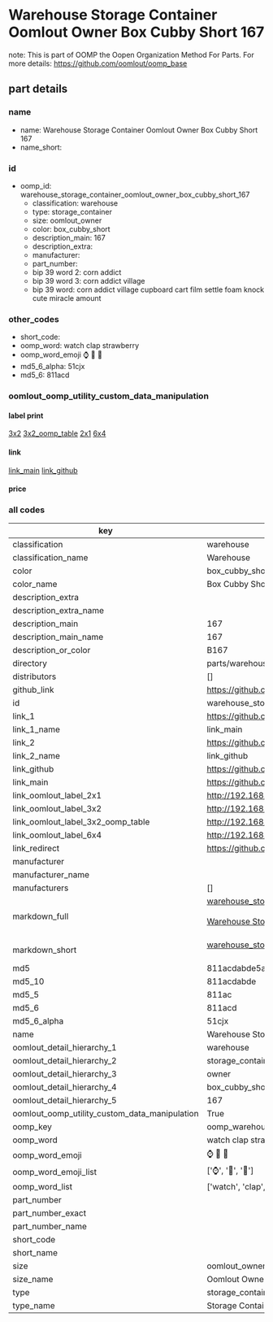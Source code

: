 # Warehouse Storage Container Oomlout Owner Box Cubby Short 167  

note: This is part of OOMP the Oopen Organization Method For Parts. For more details: https://github.com/oomlout/oomp_base

##  part details
  







### name
* name: Warehouse Storage Container Oomlout Owner Box Cubby Short 167
* name_short: 
### id
* oomp_id: warehouse_storage_container_oomlout_owner_box_cubby_short_167
  * classification: warehouse
  * type: storage_container
  * size: oomlout_owner
  * color: box_cubby_short
  * description_main: 167
  * description_extra: 
  * manufacturer: 
  * part_number: 
  * bip 39 word 2: corn addict
  * bip 39 word 3: corn addict village
  * bip 39 word: corn addict village cupboard cart film settle foam knock cute miracle amount

### other_codes
* short_code: 
* oomp_word: watch clap strawberry
* oomp_word_emoji :watch: :clap: :strawberry:
* md5_6_alpha: 51cjx
* md5_6: 811acd






### oomlout_oomp_utility_custom_data_manipulation
#### label print
[3x2](http://192.168.1.245:1112/?label=oomp%2051cjx)
[3x2_oomp_table](http://192.168.1.108:1112/?label=oomp%2051cjx)
[2x1](http://192.168.1.242:1112/?label=oomp%2051cjx)
[6x4](http://192.168.1.55:1112/?label=oomp%2051cjx)    

#### link

[link_main](https://github.com/oomlout/oomlout_oomp_version_1_messy/tree/main/parts/warehouse_storage_container_oomlout_owner_box_cubby_short_167) [link_github](https://github.com/oomlout/oomlout_oomp_version_1_messy/tree/main/parts/warehouse_storage_container_oomlout_owner_box_cubby_short_167)                             

#### price







### all codes 
| key | value |  
| --- | --- |  
| classification | warehouse |  
| classification_name | Warehouse |  
| color | box_cubby_short |  
| color_name | Box Cubby Short |  
| description_extra |  |  
| description_extra_name |  |  
| description_main | 167 |  
| description_main_name | 167 |  
| description_or_color | B167 |  
| directory | parts/warehouse_storage_container_oomlout_owner_box_cubby_short_167 |  
| distributors | [] |  
| github_link | https://github.com/oomlout/oomlout_oomp_part_src/tree/main/parts/warehouse_storage_container_oomlout_owner_box_cubby_short_167 |  
| id | warehouse_storage_container_oomlout_owner_box_cubby_short_167 |  
| link_1 | https://github.com/oomlout/oomlout_oomp_version_1_messy/tree/main/parts/warehouse_storage_container_oomlout_owner_box_cubby_short_167 |  
| link_1_name | link_main |  
| link_2 | https://github.com/oomlout/oomlout_oomp_version_1_messy/tree/main/parts/warehouse_storage_container_oomlout_owner_box_cubby_short_167 |  
| link_2_name | link_github |  
| link_github | https://github.com/oomlout/oomlout_oomp_version_1_messy/tree/main/parts/warehouse_storage_container_oomlout_owner_box_cubby_short_167 |  
| link_main | https://github.com/oomlout/oomlout_oomp_version_1_messy/tree/main/parts/warehouse_storage_container_oomlout_owner_box_cubby_short_167 |  
| link_oomlout_label_2x1 | http://192.168.1.242:1112/?label=oomp%2051cjx |  
| link_oomlout_label_3x2 | http://192.168.1.245:1112/?label=oomp%2051cjx |  
| link_oomlout_label_3x2_oomp_table | http://192.168.1.108:1112/?label=oomp%2051cjx |  
| link_oomlout_label_6x4 | http://192.168.1.55:1112/?label=oomp%2051cjx |  
| link_redirect | https://github.com/oomlout/oomlout_oomp_version_1_messy/tree/main/parts/warehouse_storage_container_oomlout_owner_box_cubby_short_167 |  
| manufacturer |  |  
| manufacturer_name |  |  
| manufacturers | [] |  
| markdown_full | [warehouse_storage_container_oomlout_owner_box_cubby_short_167](none)<br>[](none)<br>[Warehouse Storage Container Oomlout Owner Box Cubby Short 167](none)<br><br> |  
| markdown_short | [warehouse_storage_container_oomlout_owner_box_cubby_short_167](none)<br><br> |  
| md5 | 811acdabde5a188d5911835de800d183 |  
| md5_10 | 811acdabde |  
| md5_5 | 811ac |  
| md5_6 | 811acd |  
| md5_6_alpha | 51cjx |  
| name | Warehouse Storage Container Oomlout Owner Box Cubby Short 167 |  
| oomlout_detail_hierarchy_1 | warehouse |  
| oomlout_detail_hierarchy_2 | storage_container |  
| oomlout_detail_hierarchy_3 | owner |  
| oomlout_detail_hierarchy_4 | box_cubby_short |  
| oomlout_detail_hierarchy_5 | 167 |  
| oomlout_oomp_utility_custom_data_manipulation | True |  
| oomp_key | oomp_warehouse_storage_container_oomlout_owner_box_cubby_short_167 |  
| oomp_word | watch clap strawberry |  
| oomp_word_emoji | :watch: :clap: :strawberry: |  
| oomp_word_emoji_list | [':watch:', ':clap:', ':strawberry:'] |  
| oomp_word_list | ['watch', 'clap', 'strawberry'] |  
| part_number |  |  
| part_number_exact |  |  
| part_number_name |  |  
| short_code |  |  
| short_name |  |  
| size | oomlout_owner |  
| size_name | Oomlout Owner |  
| type | storage_container |  
| type_name | Storage Container |  
